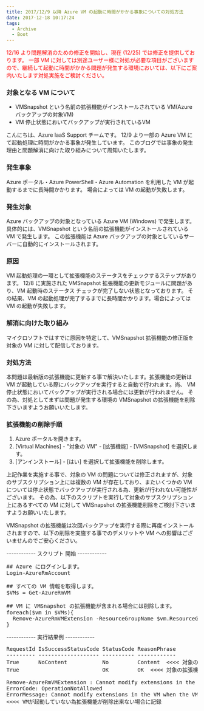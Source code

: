 ```yaml
---
title: 2017/12/9 以降 Azure VM の起動に時間がかかる事象についての対処方法
date: 2017-12-18 10:17:24
tags:
  - Archive
  - Boot
---
```


<span style="color:red;">12/16 より問題解消のための修正を開始し、現在 (12/25) では修正を提供しております。
一部 VM に対しては別途ユーザー様に対処が必要な項目がございますので、継続して起動に時間がかかる問題が発生する環境においては、以下にご案内いたします対処実施をご検討ください。</span>

### 対象となる VM について
- VMSnapshot という名前の拡張機能がインストールされている VM(Azure バックアップの対象VM)
- VM 停止状態においてバックアップが実行されているVM

 

こんにちは、Azure IaaS Support チームです。
12/9 より一部の Azure VM にて起動処理に時間がかかる事象が発生しています。
このブログでは事象の発生理由と問題解消に向けた取り組みについて周知いたします。


### 発生事象

Azure ポータル・Azure PowerShell・Azure Automation を利用した VM が起動するまでに長時間かかります。
場合によっては VM の起動が失敗します。


### 発生対象

Azure バックアップの対象となっている Azure VM (Windows) で発生します。
具体的には、VMSnapshot という名前の拡張機能がインストールされている VM で発生します。
この拡張機能は Azure バックアップの対象としているサーバーに自動的にインストールされます。


### 原因

VM 起動処理の一環として拡張機能のステータスをチェックするステップがあります。
12/8 に実施された VMSnapshot 拡張機能の更新モジュールに問題があり、VM 起動時のステータス チェックが完了しない状態となっております。
その結果、VM の起動処理が完了するまでに長時間かかります。場合によっては VM の起動が失敗します。


### 解消に向けた取り組み

マイクロソフトではすでに原因を特定して、VMSnapshot 拡張機能の修正版を対象の VM に対して配信しております。


### 対処方法

本問題は最新版の拡張機能に更新する事で解決いたします。拡張機能の更新は VM が起動している際にバックアップを実行すると自動で行われます。尚、 VM 停止状態においてバックアップが実行される場合には更新が行われません。
その為、対処としてまずは問題が発生する環境の VMSnapshot の拡張機能を削除下さいますようお願いいたします。


### 拡張機能の削除手順

1. Azure ポータルを開きます。
1. [Virtual Machines] - "対象の VM" - [拡張機能] - [VMSnapshot] を選択します。
1. [アンインストール] - [はい] を選択して拡張機能を削除します。

上記作業を実施する事で、対象の VM の問題については修正されますが、対象のサブスクリプション上には複数の VM が存在しており、またいくつかの VM については停止状態でバックアップが実行される為、更新が行われない可能性がございます。
その為、以下のスクリプトを実行して対象のサブスクリプション上にあるすべての VM に対して VMSnapshot の拡張機能削除をご検討下さいますようお願いいたします。

VMSnapshot の拡張機能は次回バックアップを実行する際に再度インストールされますので、以下の削除を実施する事でのデメリットや VM への影響はございませんのでご安心ください。


------------ スクリプト 開始 ------------
<pre>
## Azure にログインします。
Login-AzureRmAccount

## すべての VM 情報を取得します。
$VMs = Get-AzureRmVM

## VM に VMSnapshot の拡張機能が含まれる場合には削除します。
foreach($vm in $VMs){
  Remove-AzureRmVMExtension -ResourceGroupName $vm.ResourceGroupName -VMName $vm.Name -Name VMSnapshot -Force
}
</pre>


------------ 実行結果例 ------------
<pre>
RequestId IsSuccessStatusCode StatusCode ReasonPhrase
--------- ------------------- ---------- ------------
True      NoContent           No         Content  <<<< 対象の拡張機能がない場合に記録
True                          OK         OK  <<<< 対象の拡張機能が削除された場合に記録

Remove-AzureRmVMExtension : Cannot modify extensions in the VM when the VM is not running.
ErrorCode: OperationNotAllowed
ErrorMessage: Cannot modify extensions in the VM when the VM is not running.
<<<< VMが起動していない為拡張機能が削除出来ない場合に記録
</pre>
